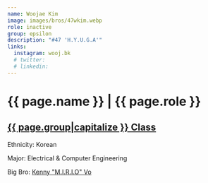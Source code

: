 ```yaml
---
name: Woojae Kim
image: images/bros/47wkim.webp
role: inactive
group: epsilon
description: "#47 'H.Y.U.G.A'"
links:
  instagram: wooj.bk
  # twitter: 
  # linkedin: 
---
```


# {{ page.name }} | {{ page.role }} 
    
## [{{ page.group|capitalize }} Class](/ah/{{page.group}}s)
    
Ethnicity: Korean

Major: Electrical & Computer Engineering

Big Bro: [Kenny "M.I.R.I.O" Vo](12kvo)


